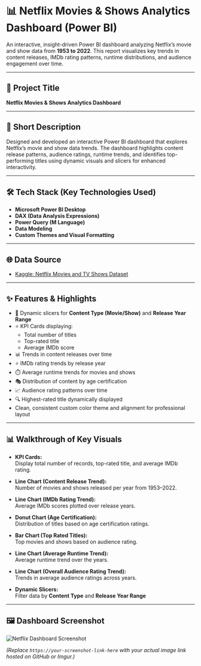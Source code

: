 # 📊 Netflix Movies & Shows Analytics Dashboard (Power BI)

An interactive, insight-driven Power BI dashboard analyzing Netflix’s movie and show data from **1953 to 2022**. This report visualizes key trends in content releases, IMDb rating patterns, runtime distributions, and audience engagement over time.

---

## 📌 Project Title

**Netflix Movies & Shows Analytics Dashboard**

---

## 📃 Short Description

Designed and developed an interactive Power BI dashboard that explores Netflix’s movie and show data trends. The dashboard highlights content release patterns, audience ratings, runtime trends, and identifies top-performing titles using dynamic visuals and slicers for enhanced interactivity.

---

## 🛠️ Tech Stack (Key Technologies Used)

- **Microsoft Power BI Desktop**
- **DAX (Data Analysis Expressions)**
- **Power Query (M Language)**
- **Data Modeling**
- **Custom Themes and Visual Formatting**

---

## 🌐 Data Source

- [Kaggle: Netflix Movies and TV Shows Dataset](https://www.kaggle.com/datasets)

---

## ✨ Features & Highlights

- 📅 Dynamic slicers for **Content Type (Movie/Show)** and **Release Year Range**
- ⭐ KPI Cards displaying:
  - Total number of titles  
  - Top-rated title  
  - Average IMDb score  
- 📊 Trends in content releases over time  
- ⭐ IMDb rating trends by release year  
- ⏱️ Average runtime trends for movies and shows  
- 🎭 Distribution of content by age certification  
- 📈 Audience rating patterns over time  
- 🔍 Highest-rated title dynamically displayed  
- Clean, consistent custom color theme and alignment for professional layout

---

## 📊 Walkthrough of Key Visuals

- **KPI Cards:**  
  Display total number of records, top-rated title, and average IMDb rating.

- **Line Chart (Content Release Trend):**  
  Number of movies and shows released per year from 1953–2022.

- **Line Chart (IMDb Rating Trend):**  
  Average IMDb scores plotted over release years.

- **Donut Chart (Age Certification):**  
  Distribution of titles based on age certification ratings.

- **Bar Chart (Top Rated Titles):**  
  Top movies and shows based on audience rating.

- **Line Chart (Average Runtime Trend):**  
  Average runtime trend over the years.

- **Line Chart (Overall Audience Rating Trend):**  
  Trends in average audience ratings across years.

- **Dynamic Slicers:**  
  Filter data by **Content Type** and **Release Year Range**

---

## 🖼️ Dashboard Screenshot

![Netflix Dashboard Screenshot](https://your-screenshot-link-here)

*(Replace `https://your-screenshot-link-here` with your actual image link hosted on GitHub or Imgur.)*






